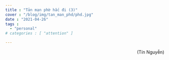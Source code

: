 ```yaml
---
title : "Tản mạn phờ hắc đi (3)"
cover : "/blog/img/tan_man_phd/phd.jpg"
date : "2021-04-26"
tags : 
  - "personal"
# categories : [ "attention" ]

---
```




<div style="text-align: right"> (Tín Nguyễn) </div>
